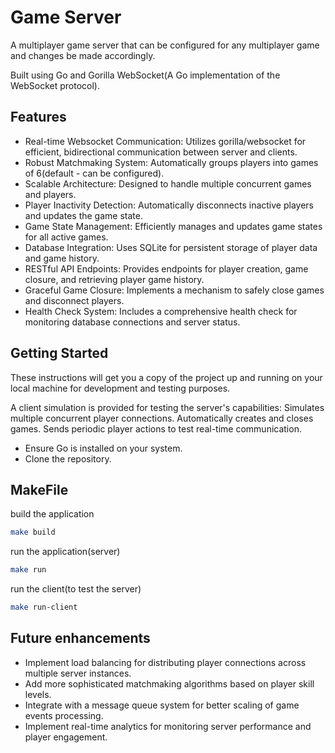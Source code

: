 # Game Server

A multiplayer game server that can be configured for any multiplayer game and changes be made accordingly.

Built using Go and Gorilla WebSocket(A Go implementation of the WebSocket protocol).

## Features

- Real-time Websocket Communication: Utilizes gorilla/websocket for efficient, bidirectional communication between server and clients.
- Robust Matchmaking System: Automatically groups players into games of 6(default - can be configured).
- Scalable Architecture: Designed to handle multiple concurrent games and players.
- Player Inactivity Detection: Automatically disconnects inactive players and updates the game state.
- Game State Management: Efficiently manages and updates game states for all active games.
- Database Integration: Uses SQLite for persistent storage of player data and game history.
- RESTful API Endpoints: Provides endpoints for player creation, game closure, and retrieving player game history.
- Graceful Game Closure: Implements a mechanism to safely close games and disconnect players.
- Health Check System: Includes a comprehensive health check for monitoring database connections and server status.

## Getting Started

These instructions will get you a copy of the project up and running on your local machine for development and testing purposes.

A client simulation is provided for testing the server's capabilities:
Simulates multiple concurrent player connections.
Automatically creates and closes games.
Sends periodic player actions to test real-time communication.

- Ensure Go is installed on your system.
- Clone the repository.

## MakeFile

build the application

```bash
make build
```

run the application(server)

```bash
make run
```

run the client(to test the server)

```bash
make run-client
```

## Future enhancements

- Implement load balancing for distributing player connections across multiple server instances.
- Add more sophisticated matchmaking algorithms based on player skill levels.
- Integrate with a message queue system for better scaling of game events processing.
- Implement real-time analytics for monitoring server performance and player engagement.
